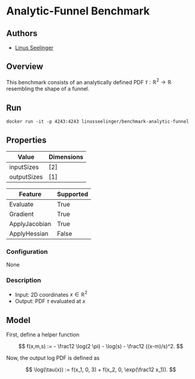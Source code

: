 # Analytic-Funnel Benchmark

## Authors
- [Linus Seelinger](linus.seelinger@iwr.uni-heidelberg.de)

## Overview
This benchmark consists of an analytically defined PDF $\tau : \mathbb{R}^2 \rightarrow \mathbb{R}$ resembling the shape of a funnel.

## Run
```
docker run -it -p 4243:4243 linusseelinger/benchmark-analytic-funnel
```

## Properties
Value | Dimensions
---|---
inputSizes | [2]
outputSizes | [1]

Feature | Supported
---|---
Evaluate | True
Gradient | True
ApplyJacobian | True
ApplyHessian | False

### Configuration

None

### Description

- Input: 2D coordinates $x \in \mathbb{R}^2$
- Output: PDF $\tau$ evaluated at $x$

## Model

First, define a helper function

$$ f(x,m,s) := - \frac12 \log(2 \pi) - \log(s) - \frac12 ((x-m)/s)^2. $$

Now, the output log PDF is defined as

$$ \log(\tau(x)) := f(x_1, 0, 3) + f(x_2, 0, \exp(\frac12 x_1)). $$
